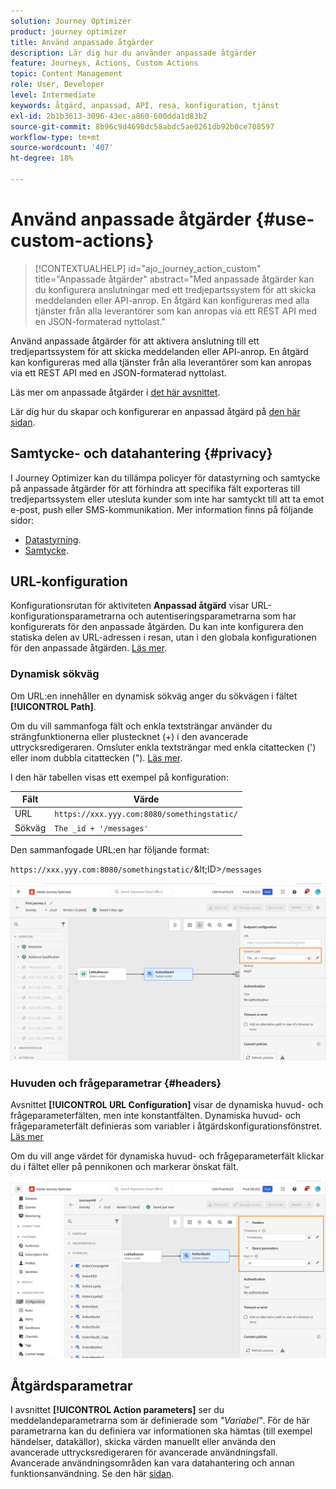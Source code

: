 ```yaml
---
solution: Journey Optimizer
product: journey optimizer
title: Använd anpassade åtgärder
description: Lär dig hur du använder anpassade åtgärder
feature: Journeys, Actions, Custom Actions
topic: Content Management
role: User, Developer
level: Intermediate
keywords: åtgärd, anpassad, API, resa, konfiguration, tjänst
exl-id: 2b1b3613-3096-43ec-a860-600dda1d83b2
source-git-commit: 8b96c9d4698dc58abdc5ae0261db92b0ce708597
workflow-type: tm+mt
source-wordcount: '407'
ht-degree: 18%

---
```


# Använd anpassade åtgärder {#use-custom-actions}

>[!CONTEXTUALHELP]
>id="ajo_journey_action_custom"
>title="Anpassade åtgärder"
>abstract="Med anpassade åtgärder kan du konfigurera anslutningar med ett tredjepartssystem för att skicka meddelanden eller API-anrop. En åtgärd kan konfigureras med alla tjänster från alla leverantörer som kan anropas via ett REST API med en JSON-formaterad nyttolast."

Använd anpassade åtgärder för att aktivera anslutning till ett tredjepartssystem för att skicka meddelanden eller API-anrop. En åtgärd kan konfigureras med alla tjänster från alla leverantörer som kan anropas via ett REST API med en JSON-formaterad nyttolast.

Läs mer om anpassade åtgärder i [det här avsnittet](../action/action.md).

Lär dig hur du skapar och konfigurerar en anpassad åtgärd på [den här sidan](../action/about-custom-action-configuration.md).

## Samtycke- och datahantering {#privacy}

I Journey Optimizer kan du tillämpa policyer för datastyrning och samtycke på anpassade åtgärder för att förhindra att specifika fält exporteras till tredjepartssystem eller utesluta kunder som inte har samtyckt till att ta emot e-post, push eller SMS-kommunikation. Mer information finns på följande sidor:

* [Datastyrning](../action/action-privacy.md).
* [Samtycke](../action/consent.md).

## URL-konfiguration

Konfigurationsrutan för aktiviteten **Anpassad åtgärd** visar URL-konfigurationsparametrarna och autentiseringsparametrarna som har konfigurerats för den anpassade åtgärden. Du kan inte konfigurera den statiska delen av URL-adressen i resan, utan i den globala konfigurationen för den anpassade åtgärden. [Läs mer](../action/about-custom-action-configuration.md).

### Dynamisk sökväg

Om URL:en innehåller en dynamisk sökväg anger du sökvägen i fältet **[!UICONTROL Path]**.

Om du vill sammanfoga fält och enkla textsträngar använder du strängfunktionerna eller plustecknet (+) i den avancerade uttrycksredigeraren. Omsluter enkla textsträngar med enkla citattecken (&#39;) eller inom dubbla citattecken (&quot;). [Läs mer](expression/expressionadvanced.md).

I den här tabellen visas ett exempel på konfiguration:

| Fält | Värde |
| --- | --- |
| URL | `https://xxx.yyy.com:8080/somethingstatic/` |
| Sökväg | `The _id + '/messages'` |

Den sammanfogade URL:en har följande format:

`https://xxx.yyy.com:8080/somethingstatic/`\&lt;ID>`/messages`

![](assets/journey-custom-action-url.png)

### Huvuden och frågeparametrar {#headers}

Avsnittet **[!UICONTROL URL Configuration]** visar de dynamiska huvud- och frågeparameterfälten, men inte konstantfälten. Dynamiska huvud- och frågeparameterfält definieras som variabler i åtgärdskonfigurationsfönstret. [Läs mer](../action/about-custom-action-configuration.md#url-configuration)

Om du vill ange värdet för dynamiska huvud- och frågeparameterfält klickar du i fältet eller på pennikonen och markerar önskat fält.

![](assets/journey-dynamicheaderfield.png)

## Åtgärdsparametrar

I avsnittet **[!UICONTROL Action parameters]** ser du meddelandeparametrarna som är definierade som _&quot;Variabel&quot;_. För de här parametrarna kan du definiera var informationen ska hämtas (till exempel händelser, datakällor), skicka värden manuellt eller använda den avancerade uttrycksredigeraren för avancerade användningsfall. Avancerade användningsområden kan vara datahantering och annan funktionsanvändning. Se den här [sidan](expression/expressionadvanced.md).


